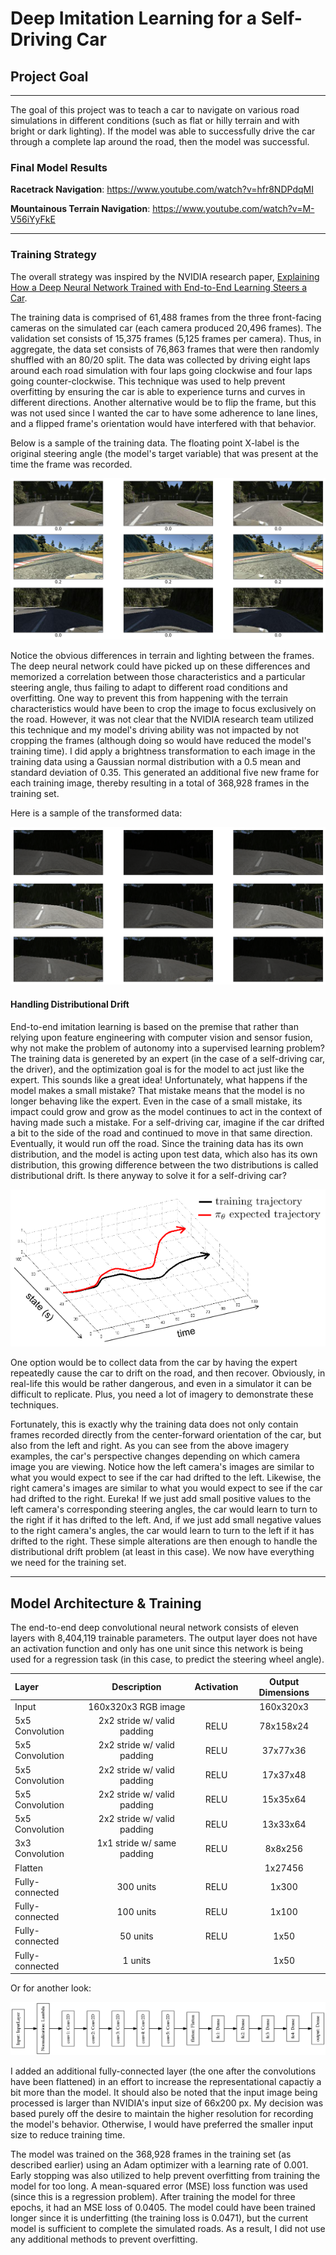 # **Deep Imitation Learning for a Self-Driving Car**

## Project Goal

---

The goal of this project was to teach a car to navigate on various road simulations in different conditions (such as flat or hilly terrain and with bright or dark lighting). If the model was able to successfully drive the car through a complete lap around the road, then the model was successful.

### Final Model Results
**Racetrack Navigation**: https://www.youtube.com/watch?v=hfr8NDPdqMI

**Mountainous Terrain Navigation**: https://www.youtube.com/watch?v=M-V56iYyFkE


[//]: # (Image References)


[training_images]: ./examples/training_data.png
[transformed_images]: ./examples/transformed_data.png
[distributional_drift]: ./examples/distributional_drift.png
[architecture]: ./model_architecture.png

---

### Training Strategy

The overall strategy was inspired by the NVIDIA research paper, [Explaining How a Deep Neural Network Trained with End-to-End Learning Steers a Car](https://arxiv.org/pdf/1704.07911.pdf).

The training data is comprised of 61,488 frames from the three front-facing cameras on the simulated car (each camera produced 20,496 frames). The validation set consists of 15,375 frames (5,125 frames per camera). Thus, in aggregate, the data set consists of 76,863 frames that were then randomly shuffled with an 80/20 split. The data was collected by driving eight laps around each road simulation with four laps going clockwise and four laps going counter-clockwise. This technique was used to help prevent overfitting by ensuring the car is able to experience turns and curves in different directions. Another alternative would be to flip the frame, but this was not used since I wanted the car to have some adherence to lane lines, and a flipped frame's orientation would have interfered with that behavior. 

Below is a sample of the training data. The floating point X-label is the original steering angle (the model's target variable) that was present at the time the frame was recorded.

![alt text][training_images]

Notice the obvious differences in terrain and lighting between the frames. The deep neural network could have picked up on these differences and memorized a correlation between those characteristics and a particular steering angle, thus failing to adapt to different road conditions and overfitting. One way to prevent this from happening with the terrain characteristics would have been to crop the image to focus exclusively on the road. However, it was not clear that the NVIDIA research team utilized this technique and my model's driving ability was not impacted by not cropping the frames (although doing so would have reduced the model's training time). I did apply a brightness transformation to each image in the training data using a Gaussian normal distribution with a 0.5 mean and standard deviation of 0.35. This generated an additional five new frame for each training image, thereby resulting in a total of 368,928 frames in the training set.

Here is a sample of the transformed data:

![alt text][transformed_images]

#### Handling Distributional Drift

End-to-end imitation learning is based on the premise that rather than relying upon feature engineering with computer vision and sensor fusion, why not make the problem of autonomy into a supervised learning problem?  The training data is genereted by an expert (in the case of a self-driving car, the driver), and the optimization goal is for the model to act just like the expert.  This sounds like a great idea! Unfortunately, what happens if the model makes a small mistake?  That mistake means that the model is no longer behaving like the expert.  Even in the case of a small mistake, its impact could grow and grow as the model continues to act in the context of having made such a mistake. For a self-driving car, imagine if the car drifted a bit to the side of the road and continued to move in that same direction. Eventually, it would run off the road. Since the training data has its own distribution, and the model is acting upon test data, which also has its own distribution, this growing difference between the two distributions is called distributional drift.  Is there anyway to solve it for a self-driving car?

![alt text][distributional_drift]

One option would be to collect data from the car by having the expert repeatedly cause the car to drift on the road, and then recover.  Obviously, in real-life this would be rather dangerous, and even in a simulator it can be difficult to replicate.  Plus, you need a lot of imagery to demonstrate these techniques.

Fortunately, this is exactly why the training data does not only contain frames recorded directly from the center-forward orientation of the car, but also from the left and right. As you can see from the above imagery examples, the car's perspective changes depending on which camera image you are viewing. Notice how the left camera's images are similar to what you would expect to see if the car had drifted to the left.  Likewise, the right camera's images are similar to what you would expect to see if the car had drifted to the right. Eureka! If we just add small positive values to the left camera's corresponding steering angles, the car would learn to turn to the right if it has drifted to the left. And, if we just add small negative values to the right camera's angles, the car would learn to turn to the left if it has drifted to the right. These simple alterations are then enough to handle the distributional drift problem (at least in this case). We now have everything we need for the training set.

---

## Model Architecture & Training

The end-to-end deep convolutional neural network consists of eleven layers with 8,404,119 trainable parameters. The output layer does not have an activation function and only has one unit since this network is being used for a regression task (in this case, to predict the steering wheel angle).

| Layer         		|     Description	        					| Activation | Output Dimensions |
| :-------------------- |:---------------------------------------------:|:----------:|:-----------------:| 
| Input         		| 160x320x3 RGB image   						|            | 160x320x3         |
| 5x5 Convolution     	| 2x2 stride w/ valid padding                	| RELU       | 78x158x24         |
| 5x5 Convolution     	| 2x2 stride w/ valid padding                	| RELU       | 37x77x36          |
| 5x5 Convolution     	| 2x2 stride w/ valid padding                	| RELU       | 17x37x48          |
| 5x5 Convolution     	| 2x2 stride w/ valid padding                	| RELU       | 15x35x64          |
| 5x5 Convolution     	| 2x2 stride w/ valid padding                	| RELU       | 13x33x64          |
| 3x3 Convolution	    | 1x1 stride w/ same padding      				| RELU       | 8x8x256           |
| Flatten        	    |                                               |            | 1x27456           |
| Fully-connected  	    | 300 units                                     | RELU       | 1x300             |
| Fully-connected  	    | 100 units                                     | RELU       | 1x100             |
| Fully-connected  	    | 50 units                                      | RELU       | 1x50              |
| Fully-connected  	    | 1 units                                       |            | 1x50              |

Or for another look:

![alt text][architecture]

I added an additional fully-connected layer (the one after the convolutions have been flattened) in an effort to increase the representational capactiy a bit more than the model. It should also be noted that the input image being processed is larger than NVIDIA's input size of 66x200 px. My decision was based purely off the desire to maintain the higher resolution for recording the model's behavior. Otherwise, I would have preferred the smaller input size to reduce training time.

The model was trained on the 368,928 frames in the training set (as described earlier) using an Adam optimizer with a learning rate of 0.001. Early stopping was also utilized to help prevent overfitting from training the model for too long. A mean-squared error (MSE) loss function was used (since this is a regression problem). After training the model for three epochs, it had an MSE loss of 0.0405. The model could have been trained longer since it is underfitting (the training loss is 0.0471), but the current model is sufficient to complete the simulated roads. As a result, I did not use any additional methods to prevent overfitting.